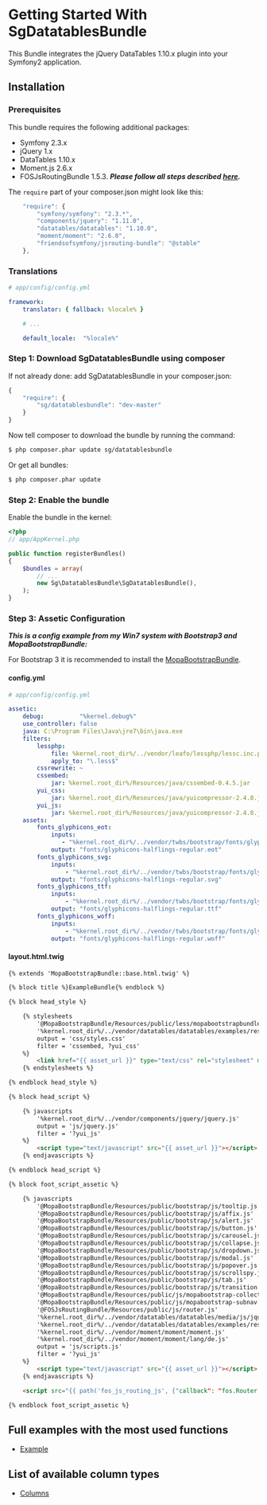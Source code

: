 # Getting Started With SgDatatablesBundle

This Bundle integrates the jQuery DataTables 1.10.x plugin into your Symfony2 application.

## Installation

### Prerequisites

This bundle requires the following additional packages:

* Symfony 2.3.x
* jQuery 1.x
* DataTables 1.10.x
* Moment.js 2.6.x
* FOSJsRoutingBundle 1.5.3. ***Please follow all steps described [here](https://github.com/FriendsOfSymfony/FOSJsRoutingBundle/blob/master/Resources/doc/index.md).***

The `require` part of your composer.json might look like this:

```js
    "require": {
        "symfony/symfony": "2.3.*",
        "components/jquery": "1.11.0",
        "datatables/datatables": "1.10.0",
        "moment/moment": "2.6.0",
        "friendsofsymfony/jsrouting-bundle": "@stable"
    },
```

### Translations

``` yaml
# app/config/config.yml

framework:
    translator: { fallback: %locale% }

    # ...

    default_locale:  "%locale%"
```

### Step 1: Download SgDatatablesBundle using composer

If not already done: add SgDatatablesBundle in your composer.json:

```js
{
    "require": {
        "sg/datatablesbundle": "dev-master"
    }
}
```

Now tell composer to download the bundle by running the command:

``` bash
$ php composer.phar update sg/datatablesbundle
```

Or get all bundles:

``` bash
$ php composer.phar update
```

### Step 2: Enable the bundle

Enable the bundle in the kernel:

``` php
<?php
// app/AppKernel.php

public function registerBundles()
{
    $bundles = array(
        // ...
        new Sg\DatatablesBundle\SgDatatablesBundle(),
    );
}
```

### Step 3: Assetic Configuration

***This is a config example from my Win7 system with Bootstrap3 and MopaBootstrapBundle:***

For Bootstrap 3 it is recommended to install the [MopaBootstrapBundle](https://github.com/phiamo/MopaBootstrapBundle).

#### config.yml

``` yaml
# app/config/config.yml

assetic:
    debug:          "%kernel.debug%"
    use_controller: false
    java: C:\Program Files\Java\jre7\bin\java.exe
    filters:
        lessphp:
            file: %kernel.root_dir%/../vendor/leafo/lessphp/lessc.inc.php
            apply_to: "\.less$"
        cssrewrite: ~
        cssembed:
            jar: %kernel.root_dir%/Resources/java/cssembed-0.4.5.jar
        yui_css:
            jar: %kernel.root_dir%/Resources/java/yuicompressor-2.4.8.jar
        yui_js:
            jar: %kernel.root_dir%/Resources/java/yuicompressor-2.4.8.jar
    assets:
        fonts_glyphicons_eot:
            inputs:
               - "%kernel.root_dir%/../vendor/twbs/bootstrap/fonts/glyphicons-halflings-regular.eot"
            output: "fonts/glyphicons-halflings-regular.eot"
        fonts_glyphicons_svg:
            inputs:
                - "%kernel.root_dir%/../vendor/twbs/bootstrap/fonts/glyphicons-halflings-regular.svg"
            output: "fonts/glyphicons-halflings-regular.svg"
        fonts_glyphicons_ttf:
            inputs:
                - "%kernel.root_dir%/../vendor/twbs/bootstrap/fonts/glyphicons-halflings-regular.ttf"
            output: "fonts/glyphicons-halflings-regular.ttf"
        fonts_glyphicons_woff:
            inputs:
                - "%kernel.root_dir%/../vendor/twbs/bootstrap/fonts/glyphicons-halflings-regular.woff"
            output: "fonts/glyphicons-halflings-regular.woff"
```

#### layout.html.twig

``` html
{% extends 'MopaBootstrapBundle::base.html.twig' %}

{% block title %}ExampleBundle{% endblock %}

{% block head_style %}

    {% stylesheets
        '@MopaBootstrapBundle/Resources/public/less/mopabootstrapbundle.less'
        '%kernel.root_dir%/../vendor/datatables/datatables/examples/resources/bootstrap/3/dataTables.bootstrap.css'
        output = 'css/styles.css'
        filter = 'cssembed, ?yui_css'
    %}
        <link href="{{ asset_url }}" type="text/css" rel="stylesheet" media="screen" />
    {% endstylesheets %}

{% endblock head_style %}

{% block head_script %}

    {% javascripts
        '%kernel.root_dir%/../vendor/components/jquery/jquery.js'
        output = 'js/jquery.js'
        filter = '?yui_js'
    %}
        <script type="text/javascript" src="{{ asset_url }}"></script>
    {% endjavascripts %}

{% endblock head_script %}

{% block foot_script_assetic %}

    {% javascripts
        '@MopaBootstrapBundle/Resources/public/bootstrap/js/tooltip.js'
        '@MopaBootstrapBundle/Resources/public/bootstrap/js/affix.js'
        '@MopaBootstrapBundle/Resources/public/bootstrap/js/alert.js'
        '@MopaBootstrapBundle/Resources/public/bootstrap/js/button.js'
        '@MopaBootstrapBundle/Resources/public/bootstrap/js/carousel.js'
        '@MopaBootstrapBundle/Resources/public/bootstrap/js/collapse.js'
        '@MopaBootstrapBundle/Resources/public/bootstrap/js/dropdown.js'
        '@MopaBootstrapBundle/Resources/public/bootstrap/js/modal.js'
        '@MopaBootstrapBundle/Resources/public/bootstrap/js/popover.js'
        '@MopaBootstrapBundle/Resources/public/bootstrap/js/scrollspy.js'
        '@MopaBootstrapBundle/Resources/public/bootstrap/js/tab.js'
        '@MopaBootstrapBundle/Resources/public/bootstrap/js/transition.js'
        '@MopaBootstrapBundle/Resources/public/js/mopabootstrap-collection.js'
        '@MopaBootstrapBundle/Resources/public/js/mopabootstrap-subnav.js'
        '@FOSJsRoutingBundle/Resources/public/js/router.js'
        '%kernel.root_dir%/../vendor/datatables/datatables/media/js/jquery.dataTables.js'
        '%kernel.root_dir%/../vendor/datatables/datatables/examples/resources/bootstrap/3/dataTables.bootstrap.js'
        '%kernel.root_dir%/../vendor/moment/moment/moment.js'
        '%kernel.root_dir%/../vendor/moment/moment/lang/de.js'
        output = 'js/scripts.js'
        filter = '?yui_js'
    %}
        <script type="text/javascript" src="{{ asset_url }}"></script>
    {% endjavascripts %}

    <script src="{{ path('fos_js_routing_js', {"callback": "fos.Router.setData"}) }}"></script>

{% endblock foot_script_assetic %}
```

## Full examples with the most used functions

- [Example](https://github.com/stwe/DatatablesBundle/blob/master/Resources/doc/example.md)

## List of available column types

- [Columns](https://github.com/stwe/DatatablesBundle/blob/master/Resources/doc/columns.md)